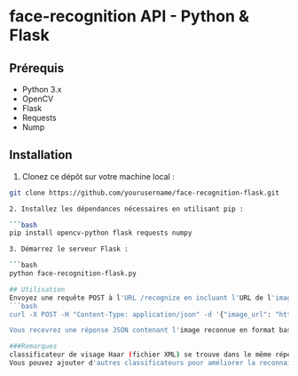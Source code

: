 # face-recognition API - Python & Flask

## Prérequis

* Python 3.x
* OpenCV
* Flask
* Requests
* Nump

## Installation

1. Clonez ce dépôt sur votre machine local :
  
  ```bash
  git clone https://github.com/yourusername/face-recognition-flask.git

2. Installez les dépendances nécessaires en utilisant pip :

  ```bash
  pip install opencv-python flask requests numpy

3. Démarrez le serveur Flask :

  ```bash
  python face-recognition-flask.py

## Utilisation
Envoyez une requête POST à l'URL /recognize en incluant l'URL de l'image à reconnaître dans le corps de la requête :
  ```bash
  curl -X POST -H "Content-Type: application/json" -d '{"image_url": "https://example.com/image.jpg"}' http://localhost:5000/recognize

Vous recevrez une réponse JSON contenant l'image reconnue en format base64.

###Remarques
classificateur de visage Haar (fichier XML) se trouve dans le même répertoire que le fichier Python.
Vous pouvez ajouter d'autres classificateurs pour améliorer la reconnaissance de visage en les chargeant dans la fonction recognize_face.
